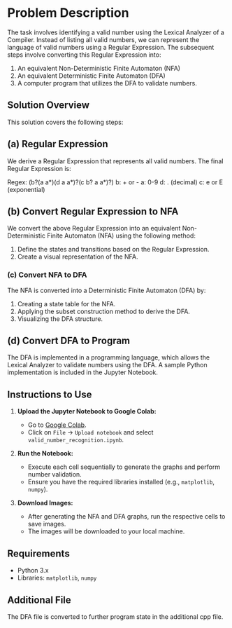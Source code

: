 # Problem Description

The task involves identifying a valid number using the Lexical Analyzer of a Compiler. Instead of listing all valid numbers, we can represent the language of valid numbers using a Regular Expression. The subsequent steps involve converting this Regular Expression into:

1. An equivalent Non-Deterministic Finite Automaton (NFA)
2. An equivalent Deterministic Finite Automaton (DFA)
3. A computer program that utilizes the DFA to validate numbers.

## Solution Overview

This solution covers the following steps:

## (a) Regular Expression

We derive a Regular Expression that represents all valid numbers. The final Regular Expression is:

Regex: (b?(a a*)(d a a*)?(c b? a a*)?)
b: + or -
a: 0-9
d: . (decimal)
c: e or E (exponential)

## (b) Convert Regular Expression to NFA

We convert the above Regular Expression into an equivalent Non-Deterministic Finite Automaton (NFA) using the following method:

1. Define the states and transitions based on the Regular Expression.
2. Create a visual representation of the NFA.

### (c) Convert NFA to DFA

The NFA is converted into a Deterministic Finite Automaton (DFA) by:

1. Creating a state table for the NFA.
2. Applying the subset construction method to derive the DFA.
3. Visualizing the DFA structure.

## (d) Convert DFA to Program

The DFA is implemented in a programming language, which allows the Lexical Analyzer to validate numbers using the DFA. A sample Python implementation is included in the Jupyter Notebook.

## Instructions to Use

1. **Upload the Jupyter Notebook to Google Colab:**
   - Go to [Google Colab](https://colab.research.google.com/).
   - Click on `File` → `Upload notebook` and select `valid_number_recognition.ipynb`.

2. **Run the Notebook:**
   - Execute each cell sequentially to generate the graphs and perform number validation.
   - Ensure you have the required libraries installed (e.g., `matplotlib`, `numpy`).

3. **Download Images:**
   - After generating the NFA and DFA graphs, run the respective cells to save images.
   - The images will be downloaded to your local machine.

## Requirements

- Python 3.x
- Libraries: `matplotlib`, `numpy`

## Additional File
The DFA file is converted to further program state in the additional cpp file.

